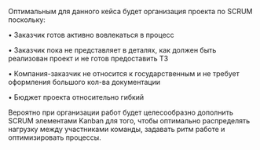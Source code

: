 Оптимальным для данного кейса будет организация проекта по SCRUM поскольку:

• Заказчик готов активно вовлекаться в процесс

• Заказчик пока не представляет в деталях, как должен быть реализован проект и не готов
предоставить ТЗ

• Компания-заказчик не относится к государственным и не требует оформления большого
кол-ва документации

• Бюджет проекта относительно гибкий

Вероятно при организации работ будет целесообразно дополнить SCRUM элементами Kanban
для того, чтобы оптимально распределять нагрузку между участниками команды, задавать ритм
работе и оптимизировать процессы.
